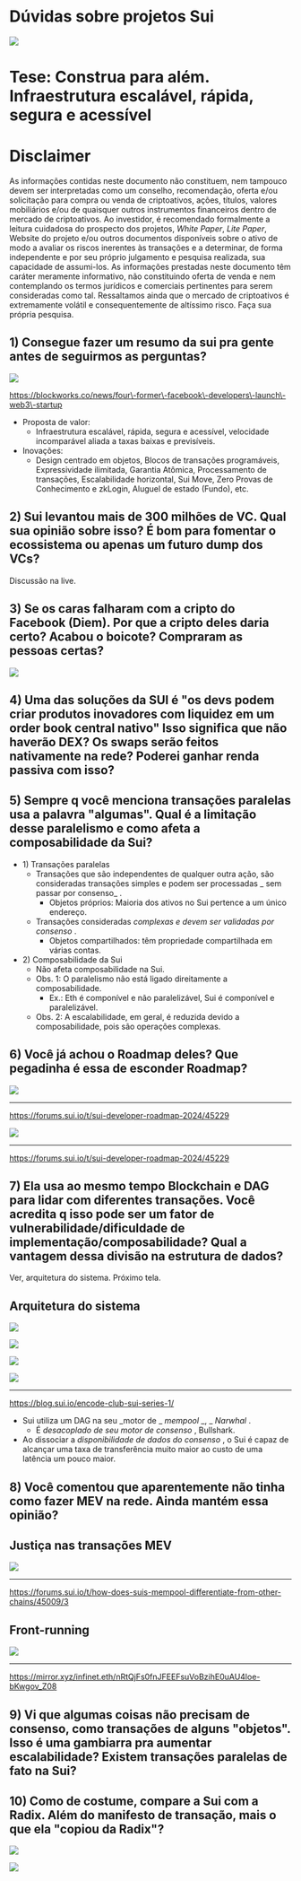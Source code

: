 # Dúvidas sobre projetos Sui

![](assets%5C20240222-Live%20com%20GuiXRD%20%28Sui%290.png)

# Tese: Construa para além. Infraestrutura escalável, rápida, segura e acessível

# Disclaimer

As informações contidas neste documento não constituem, nem tampouco devem ser interpretadas como um conselho, recomendação, oferta e/ou solicitação para compra ou venda de criptoativos, ações, títulos, valores mobiliários e/ou de quaisquer outros instrumentos financeiros dentro de mercado de criptoativos.
Ao investidor, é recomendado formalmente a leitura cuidadosa do prospecto dos projetos,  _White Paper_, _Lite Paper_, Website do projeto e/ou outros documentos disponíveis sobre o ativo de modo a avaliar os riscos inerentes às transações e a determinar, de forma independente e por seu próprio julgamento e pesquisa realizada, sua capacidade de assumi-los.
As informações prestadas neste documento têm caráter meramente informativo, não constituindo oferta de venda e nem contemplando os termos jurídicos e comerciais pertinentes para serem consideradas como tal.
Ressaltamos ainda que o mercado de criptoativos é extremamente volátil e consequentemente de altíssimo risco. Faça sua própria pesquisa.


## 1) Consegue fazer um resumo da sui pra gente antes de seguirmos as perguntas?

![](assets%5C20240222-Live%20com%20GuiXRD%20%28Sui%291.png)

https://blockworks.co/news/four\-former\-facebook\-developers\-launch\-web3\-startup


* Proposta de valor:
  * Infraestrutura escalável, rápida, segura e acessível,  velocidade incomparável aliada a taxas baixas e previsíveis.
* Inovações:
  * Design centrado em objetos, Blocos de transações programáveis, Expressividade ilimitada, Garantia Atômica, Processamento de transações, Escalabilidade horizontal, Sui Move, Zero Provas de Conhecimento e zkLogin, Aluguel de estado \(Fundo\), etc.


## 2) Sui levantou mais de 300 milhões de VC. Qual sua opinião sobre isso? É bom para fomentar o ecossistema ou apenas um futuro dump dos VCs?

Discussão na live.

## 3) Se os caras falharam com a cripto do Facebook (Diem). Por que a cripto deles daria certo? Acabou o boicote? Compraram as pessoas certas?

![](assets%5C20240222-Live%20com%20GuiXRD%20%28Sui%292.png)


## 4) Uma das soluções da SUI é "os devs podem criar produtos inovadores com liquidez em um order book central nativo" Isso significa que não haverão DEX? Os swaps serão feitos nativamente na rede? Poderei ganhar renda passiva com isso?


## 5) Sempre q você menciona transações paralelas usa a palavra "algumas". Qual é a limitação desse paralelismo e como afeta a composabilidade da Sui?

* 1\) Transações paralelas
  * Transações que são independentes de qualquer outra ação, são consideradas transações simples e podem ser processadas _ sem passar por consenso_ .
    * Objetos próprios: Maioria dos ativos no Sui pertence a um único endereço.
  * Transações consideradas  _complexas e devem ser validadas por consenso_ .
    * Objetos compartilhados: têm propriedade compartilhada em várias contas.
* 2\) Composabilidade da Sui
  * Não afeta composabilidade na Sui.
  * Obs. 1: O paralelismo não está ligado direitamente a composabilidade.
    * Ex.: Eth é componível e não paralelizável, Sui é componível e paralelizável.
  * Obs. 2: A escalabilidade, em geral, é reduzida devido a composabilidade, pois são operações complexas.


## 6) Você já achou o Roadmap deles? Que pegadinha é essa de esconder Roadmap?

![](assets%5C20240222-Live%20com%20GuiXRD%20%28Sui%293.png)


---

https://forums.sui.io/t/sui-developer-roadmap-2024/45229

![](assets%5C20240222-Live%20com%20GuiXRD%20%28Sui%294.png)


---

https://forums.sui.io/t/sui-developer-roadmap-2024/45229

## 7) Ela usa ao mesmo tempo Blockchain e DAG para lidar com diferentes transações. Você acredita q isso pode ser um fator de vulnerabilidade/dificuldade de implementação/composabilidade? Qual a vantagem dessa divisão na estrutura de dados?

Ver, arquitetura do sistema. Próximo tela.


## Arquitetura do sistema

![](assets%5C20240222-Live%20com%20GuiXRD%20%28Sui%295.png)

![](assets%5C20240222-Live%20com%20GuiXRD%20%28Sui%296.png)

![](assets%5C20240222-Live%20com%20GuiXRD%20%28Sui%297.png)

![](assets%5C20240222-Live%20com%20GuiXRD%20%28Sui%298.png)


---

https://blog.sui.io/encode-club-sui-series-1/

* Sui utiliza um DAG na seu  _motor de _  _mempool_  _, _  _Narwhal_ .
  * É  _desacoplado de seu motor de consenso_ , Bullshark.
* Ao dissociar a  _disponibilidade de dados do consenso_ , o Sui é capaz de alcançar uma taxa de transferência muito maior ao custo de uma latência um pouco maior.


## 8) Você comentou que aparentemente não tinha como fazer MEV na rede. Ainda mantém essa opinião?



## Justiça nas transações MEV

![](assets%5C20240222-Live%20com%20GuiXRD%20%28Sui%299.png)

---

https://forums.sui.io/t/how-does-suis-mempool-differentiate-from-other-chains/45009/3

## Front-running

![](assets%5C20240222-Live%20com%20GuiXRD%20%28Sui%2910.png)

---

https://mirror.xyz/infinet.eth/nRtQjFs0fnJFEEFsuVoBzihE0uAU4loe-bKwgov_Z08

## 9) Vi que algumas coisas não precisam de consenso, como transações de alguns "objetos". Isso é uma gambiarra pra aumentar escalabilidade? Existem transações paralelas de fato na Sui?


## 10) Como de costume, compare a Sui com a Radix. Além do manifesto de transação, mais o que ela "copiou da Radix"?

![](assets%5C20240222-Live%20com%20GuiXRD%20%28Sui%2911.png)

![](assets%5C20240222-Live%20com%20GuiXRD%20%28Sui%2912.png)


